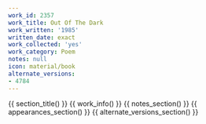 ```yaml
---
work_id: 2357
work_title: Out Of The Dark
work_written: '1985'
written_date: exact
work_collected: 'yes'
work_category: Poem
notes: null
icon: material/book
alternate_versions:
- 4784
---
```


{{ section_title() }}
{{ work_info() }}
{{ notes_section() }}
{{ appearances_section() }}
{{ alternate_versions_section() }}